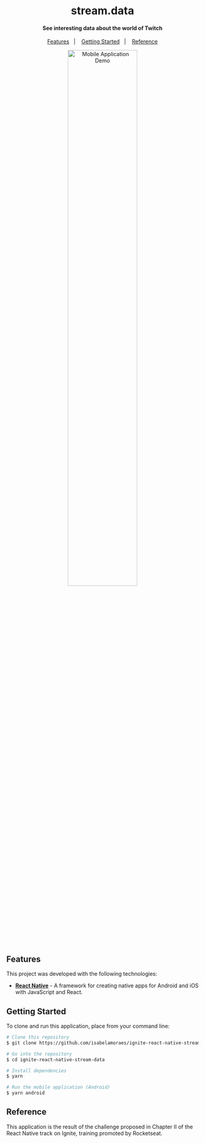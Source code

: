 <h1 align="center">
  <br>
  stream.data
</h1>

<h4 align="center">
  See interesting data about the world of Twitch
</h4>

<p align="center">
  <a href="#features">Features</a>&nbsp;&nbsp;&nbsp;|&nbsp;&nbsp;&nbsp;
  <a href="#getting-started">Getting Started</a>&nbsp;&nbsp;&nbsp;|&nbsp;&nbsp;&nbsp;
  <a href="#reference">Reference</a>
</p>

<p align="center">
  <img alt="Mobile Application Demo" src="https://github.com/isabelamoraes/ignite-react-native-stream-data/blob/main/demo/streamdata.gif?raw=true" width="60%">
</p>

## Features

This project was developed with the following technologies:

-  **[React Native](https://reactnative.dev/)** - A framework for creating native apps for Android and iOS with JavaScript and React.

## Getting Started

To clone and run this application, place from your command line:

```bash
# Clone this repository
$ git clone https://github.com/isabelamoraes/ignite-react-native-stream-data.git ignite-react-native-stream-data

# Go into the repository
$ cd ignite-react-native-stream-data

# Install dependencies
$ yarn

# Run the mobile application (Android)
$ yarn android

```

## Reference

This application is the result of the challenge proposed in Chapter II of the React Native track on Ignite, training promoted by Rocketseat.

